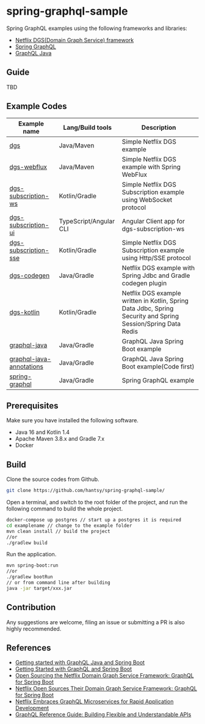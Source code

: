 # spring-graphql-sample

Spring GraphQL examples using the following frameworks and libraries:

* [Netflix DGS(Domain Graph Service) framework](https://netflix.github.io/dgs/) 
* [Spring GraphQL](https://github.com/spring-projects/spring-graphql)
* [GraphQL Java](https://www.graphql-java.com/)

## Guide

TBD

## Example Codes
|  Example name    |Lang/Build tools      | Description     |
| ---- | ---- | ---- |
|[dgs](./dgs) | Java/Maven | Simple Netflix DGS example|
|[dgs-webflux](./dgs-webflux) | Java/Maven| Simple Netflix DGS example with Spring WebFlux|
|[dgs-subscription-ws](./dgs-subscription-ws) | Kotlin/Gradle | Simple Netflix DGS Subscription example using WebSocket protocol|
|[dgs-subscription-ui](./dgs-subscription-ui) | TypeScript/Angular CLI | Angular Client app for dgs-subscription-ws|
|[dgs-subscription-sse](./dgs-subscription-sse) | Kotlin/Gradle | Simple Netflix DGS Subscription example using Http/SSE protocol|
|[dgs-codegen](./dgs-codegen) | Java/Gradle | Netflix DGS example with Spring Jdbc and Gradle codegen plugin|
|[dgs-kotlin](./dgs-kotlin) | Kotlin/Gradle | Netflix DGS example written in Kotlin, Spring Data Jdbc, Spring Security and Spring Session/Spring Data Redis|
|[graphql-java](./graphql-java) | Java/Gradle | GraphQL Java Spring Boot example|
|[graphql-java-annotations](./graphql-java-annotations) | Java/Gradle | GraphQL Java Spring Boot example(Code first)|
|[spring-graphql](./spring-graphql) | Java/Gradle | Spring GraphQL example|

## Prerequisites

Make sure you have installed the following software.

* Java 16 and Kotlin 1.4
* Apache Maven 3.8.x and Gradle 7.x
* Docker

## Build 

Clone the source codes from Github.

```bash
git clone https://github.com/hantsy/spring-graphql-sample/
```

Open a terminal, and switch to the root folder of the project, and run the following command to build the whole project.

```bash
docker-compose up postgres // start up a postgres it is required
cd examplename // change to the example folder
mvn clean install // build the project
//or
./gradlew build
```

Run the application.

```bash
mvn spring-boot:run 
//or 
./gradlew bootRun
// or from command line after building
java -jar target/xxx.jar
```


## Contribution

Any suggestions are welcome, filing an issue or submitting a PR is also highly recommended.  



## References

* [Getting started with GraphQL Java and Spring Boot](https://www.graphql-java.com/tutorials/getting-started-with-spring-boot/)
* [Getting Started with GraphQL and Spring Boot](https://www.baeldung.com/spring-graphql)
* [Open Sourcing the Netflix Domain Graph Service Framework: GraphQL for Spring Boot](https://netflixtechblog.com/open-sourcing-the-netflix-domain-graph-service-framework-graphql-for-spring-boot-92b9dcecda18)
* [Netflix Open Sources Their Domain Graph Service Framework: GraphQL for Spring Boot ](https://www.infoq.com/news/2021/02/netflix-graphql-spring-boot/)
* [Netflix Embraces GraphQL Microservices for Rapid Application Development ](https://www.infoq.com/news/2021/03/netflix-graphql-microservices/)
* [GraphQL Reference Guide: Building Flexible and Understandable APIs ](https://www.infoq.com/articles/GraphQL-ultimate-guide/)
